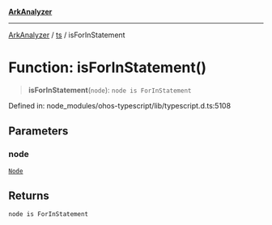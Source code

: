 [**ArkAnalyzer**](../../../../README.md)

***

[ArkAnalyzer](../../../../globals.md) / [ts](../README.md) / isForInStatement

# Function: isForInStatement()

> **isForInStatement**(`node`): `node is ForInStatement`

Defined in: node\_modules/ohos-typescript/lib/typescript.d.ts:5108

## Parameters

### node

[`Node`](../interfaces/Node.md)

## Returns

`node is ForInStatement`
